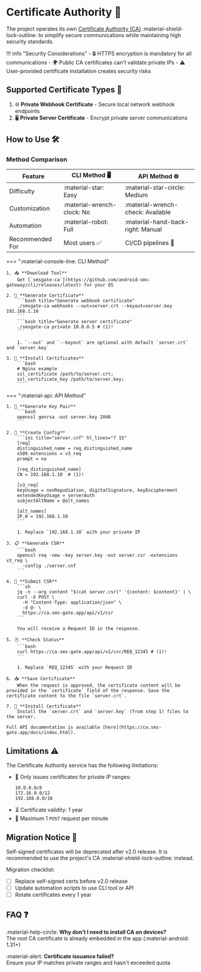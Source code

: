 # Certificate Authority 🔐

The project operates its own [Certificate Authority (CA)](https://en.wikipedia.org/wiki/Certificate_authority) :material-shield-lock-outline: to simplify secure communications while maintaining high security standards.

!!! info "Security Considerations"
    - 🔒 HTTPS encryption is mandatory for all communications
    - 🌍 Public CA certificates can't validate private IPs
    - ⚠️ User-provided certificate installation creates security risks

## Supported Certificate Types 📜

1. 🌐 **Private Webhook Certificate** - Secure local network webhook endpoints
2. 🖥️ **Private Server Certificate** - Encrypt private server communications

## How to Use 🛠️

### Method Comparison

| Feature         | CLI Method 🖥️               | API Method 🌐                      |
| --------------- | -------------------------- | --------------------------------- |
| Difficulty      | :material-star: Easy       | :material-star-circle: Medium     |
| Customization   | :material-wrench-clock: No | :material-wrench-check: Available |
| Automation      | :material-robot: Full      | :material-hand-back-right: Manual |
| Recommended For | Most users ✅               | CI/CD pipelines 🤖                 |

=== ":material-console-line: CLI Method"

    1. 📥 **Download Tool**  
        Get [`smsgate-ca`](https://github.com/android-sms-gateway/cli/releases/latest) for your OS

    2. 🔧 **Generate Certificate**  
        ```bash title="Generate webhook certificate"
        ./smsgate-ca webhooks --out=server.crt --keyout=server.key 192.168.1.10
        ```
        ```bash title="Generate server certificate"
        ./smsgate-ca private 10.0.0.5 # (1)!
        ```
 
        1. `--out` and `--keyout` are optional with default `server.crt` and `server.key`

    3. 🔐 **Install Certificates**  
        ```bash
        # Nginx example
        ssl_certificate /path/to/server.crt;
        ssl_certificate_key /path/to/server.key;
        ```

=== ":material-api: API Method"

    1. 🔑 **Generate Key Pair**
        ```bash
        openssl genrsa -out server.key 2048
        ```

    2. 📝 **Create Config**
        ```ini title="server.cnf" hl_lines="7 15"
        [req]
        distinguished_name = req_distinguished_name
        x509_extensions = v3_req
        prompt = no
        
        [req_distinguished_name]
        CN = 192.168.1.10  # (1)!
        
        [v3_req]
        keyUsage = nonRepudiation, digitalSignature, keyEncipherment
        extendedKeyUsage = serverAuth
        subjectAltName = @alt_names
        
        [alt_names]
        IP.0 = 192.168.1.10
        ```

        1. Replace `192.168.1.10` with your private IP

    3. 📋 **Generate CSR**
        ```bash
        openssl req -new -key server.key -out server.csr -extensions v3_req \
          -config ./server.cnf
        ```

    4. 📨 **Submit CSR**
        ```sh
        jq -n --arg content "$(cat server.csr)" '{content: $content}' | \
        curl -X POST \
          -H "Content-Type: application/json" \
          -d @- \
          https://ca.sms-gate.app/api/v1/csr
        ```

        You will receive a Request ID in the response.

    5. 🕒 **Check Status**
        ```bash
        curl https://ca.sms-gate.app/api/v1/csr/REQ_12345 # (1)!
        ```

        1. Replace `REQ_12345` with your Request ID

    6. 📥 **Save Certificate**  
        When the request is approved, the certificate content will be provided in the `certificate` field of the response. Save the certificate content to the file `server.crt`.

    7. 🔐 **Install Certificate**  
        Install the `server.crt` and `server.key` (from step 1) files to the server.

    Full API documentation is available [here](https://ca.sms-gate.app/docs/index.html).

## Limitations ⚠️

The Certificate Authority service has the following limitations:

- 🔐 Only issues certificates for private IP ranges:
    ```text
    10.0.0.0/8
    172.16.0.0/12 
    192.168.0.0/16
    ```
- ⏳ Certificate validity: 1 year
- 📛 Maximum 1 `POST` request per minute

## Migration Notice 🚨

Self-signed certificates will be deprecated after v2.0 release. It is recommended to use the project's CA :material-shield-lock-outline: instead.

Migration checklist:

- [ ] Replace self-signed certs before v2.0 release
- [ ] Update automation scripts to use CLI tool or API
- [ ] Rotate certificates every 1 year

## FAQ ❓

:material-help-circle: **Why don't I need to install CA on devices?**  
The root CA certificate is already embedded in the app (:material-android: 1.31+) 

:material-alert: **Certificate issuance failed?**  
Ensure your IP matches private ranges and hasn't exceeded quota
